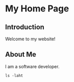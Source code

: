 # My Home Page

## Introduction

Welcome to my website!

## About Me

I am a software developer.

```
ls -laht
```
